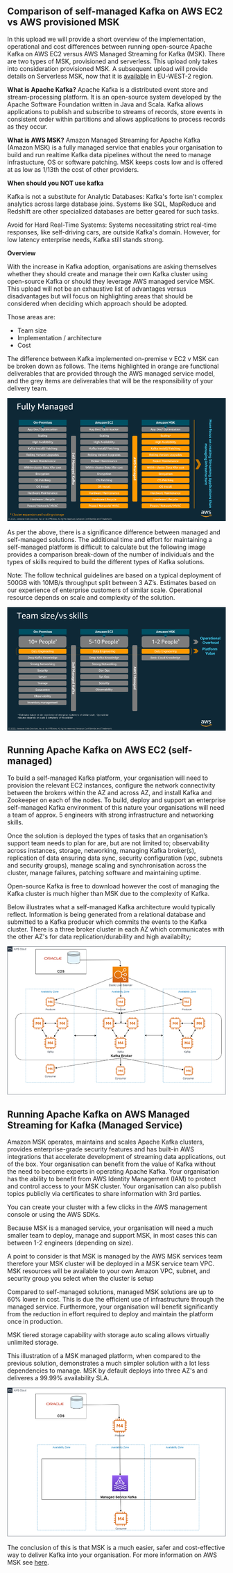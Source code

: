 <h2> Comparison of self-managed Kafka on AWS EC2 vs AWS provisioned MSK </h2> 


In this upload we will provide a short overview of the implementation, operational and cost differences between running open-source Apache Kafka on AWS EC2 versus AWS Managed Streaming for Kafka (MSK).  There are two types of MSK, provisioned and serverless.  This upload only takes into consideration provisioned MSK.  A subsequent upload will provide details on Serverless MSK, now that it is [available](https://aws.amazon.com/about-aws/whats-new/2023/08/amazon-msk-serverless-additional-aws-regions/) in EU-WEST-2 region.

**What is Apache Kafka?**  Apache Kafka is a distributed event store and stream-processing platform. It is an open-source system developed by the Apache Software Foundation written in Java and Scala. Kafka allows applications to publish and subscribe to streams of records, store events in consistent order within partitions and allows applications to process records as they occur.

**What is AWS MSK?**  Amazon Managed Streaming for Apache Kafka (Amazon MSK) is a fully managed service that enables your organisation to build and run realtime Kafka data pipelines without the need to manage  infrastucture, OS or software patching.  MSK keeps costs low and is offered at as low as 1/13th the cost of other providers.

**When should you NOT use kafka**

Kafka is not a substitute for Analytic Databases: Kafka's forte isn't complex analytics across large database joins. Systems like SQL, MapReduce and Redshift are other specialized databases are better geared for such tasks. 


Avoid for Hard Real-Time Systems: Systems necessitating strict real-time responses, like self-driving cars, are outside Kafka's domain. However, for low latency enterprise needs, Kafka still stands strong.

**Overview**

With the increase in Kafka adoption, organisations are asking themselves whether they should create and manage their own Kafka cluster using open-source Kafka or should they leverage AWS managed service MSK.  This upload will not be an exhaustive list of advantages versus disadvantages but will focus on highlighting areas that should be considered when deciding which approach should be adopted.  

Those areas are:

*	Team size
*	Implementation / architecture 
*	Cost



The difference between Kafka implemented on-premise v EC2 v MSK can be broken down as follows. The items highlighted in orange are functional deliverables that are provided through the AWS managed service model, and the grey items are deliverables that will be the responsibility of your delivery team.


![Kafkaimage1](./images/Kafkaimage1.png)




As per the above, there is a significance difference between managed and self-managed solutions.  The additional time and effort for maintaining a self-managed platform is difficult to calculate but the following image provides a comparison break-down of the number of individuals and the types of skills required to build the different types of Kafka solutions.  

Note: The follow technical guidelines are based on a typical deployment of 500GB with 10MB/s throughput split between 3 AZ’s.  Estimates based on our experience of enterprise customers of similar scale.  Operational resource depends on scale and complexity of the solution. 

![Kafkaimage2](./images/Kafkaimage2.png)

<h2> Running Apache Kafka on AWS EC2 (self-managed) </h2>

To build a self-managed Kafka platform, your organisation will need to provision the relevant EC2 instances, configure the network connectivity between the brokers within the AZ and across AZ, and install Kafka and Zookeeper on each of the nodes.  To build, deploy and support an enterprise self-managed Kafka environment of this nature your organisations will need a team of approx. 5 engineers with strong infrastructure and networking skills.  

Once the solution is deployed the types of tasks that an organisation’s support team needs to plan for are, but are not limited to; observability across instances, storage, networking, managing Kafka broker(s), replication of data ensuring data sync, security configuration (vpc, subnets and security groups), manage scaling and synchronisation across the cluster, manage failures, patching software and maintaining uptime.

Open-source Kafka is free to download however the cost of managing the Kafka cluster is much higher than MSK due to the complexity of Kafka.

Below illustrates what a self-managed Kafka architecture would typically reflect.  Information is being generated from a relational database and submitted to a Kafka producer which commits the events to the Kafka cluster.  There is a three broker cluster in each AZ which communicates with the other AZ's for data replication/durability and high availabilty;

![Kafkaimage3](./images/Kafkaimage3.png)


<h2> Running Apache Kafka on AWS Managed Streaming for Kafka (Managed Service) </h2>

Amazon MSK operates, maintains and scales Apache Kafka clusters, provides enterprise-grade security features and has built-in AWS integrations that accelerate development of streaming data applications, out of the box.  Your organisation can benefit from the value of Kafka without the need to become experts in operating Apache Kafka.  Your organisation has the ability to benefit from AWS Identity Management (IAM) to protect and control access to your MSK cluster.  Your organisation can also publish topics publiclly via certificates to share information with 3rd parties.  

You can create your cluster with a few clicks in the AWS management console or using the AWS SDKs.  

Because MSK is a managed service, your organisation will need a much smaller team to deploy, manage and support MSK, in most cases this can between 1-2 engineers (depending on size).

A point to consider is that MSK is managed by the AWS MSK services team therefore your MSK cluster will be deployed in a MSK service team VPC.  MSK resources will be available to your own Amazon VPC, subnet, and security group you select when the cluster is setup

Compared to self-managed solutions, managed MSK solutions are up to 60% lower in cost.  This is due the efficient use of infrastructure through the managed service.  Furthermore, your organisation will benefit significantly from the reduction in effort required to deploy and maintain the platform once in production.  

MSK tiered storage capability with storage auto scaling allows virtually unlimited storage.

This illustration of a MSK managed platform, when compared to the previous solution, demonstrates a much simpler solution with a lot less dependencies to manage.  MSK by default deploys into three AZ's and deliveres a 99.99% availability SLA.  



![Kafkaimage4](./images/Kafkaimage4.png)

The conclusion of this is that MSK is a much easier, safer and cost-effective way to deliver Kafka into your organisation.  For more information on AWS MSK see [here](https://aws.amazon.com/msk/).





